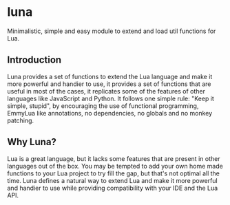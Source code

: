# luna
Minimalistic, simple and easy module to extend and load util functions for Lua.

## Introduction
Luna provides a set of functions to extend the Lua language and make it more powerful and handier
to use, it provides a set of functions that are useful in most of the cases, it replicates some
of the features of other languages like JavaScript and Python. It follows one simple rule:
"Keep it simple, stupid", by encouraging the use of functional programming, EmmyLua like
annotations, no dependencies, no globals and no monkey patching.

## Why Luna?
Lua is a great language, but it lacks some features that are present in other languages out of the
box. You may be tempted to add your own home made functions to your Lua project to try fill the
gap, but that's not optimal all the time. Luna defines a natural way to extend Lua and make it
more powerful and handier to use while providing compatibility with your IDE and the Lua API.


